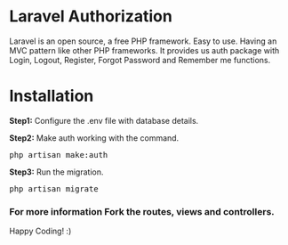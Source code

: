 <h1>Laravel Authorization</h1>

Laravel is an open source, a free PHP framework. Easy to use. Having an MVC pattern like other PHP frameworks. It provides us auth package with Login, Logout, Register, Forgot Password and Remember me functions.

<h1>Installation</h1>

<strong>Step1:</strong> Configure the .env file with database details.

<strong>Step2:</strong> Make auth working with the command.

<pre>php artisan make:auth</pre>

<strong>Step3:</strong> Run the migration.

<pre>php artisan migrate</pre>


<h3>For more information Fork the routes, views and controllers.</h3>

Happy Coding! :)
